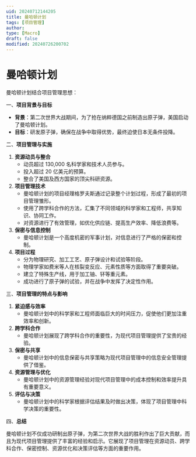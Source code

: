 ```yaml
---
uid: 20240712144205
title: 曼哈顿计划
tags: [项目管理]
author: 
type: [Macro]
draft: false
modified: 20240726200702
---
```


# 曼哈顿计划

曼哈顿计划结合项目管理思想：

一、**项目背景与目标**

- **背景**：第二次世界大战期间，为了抢在纳粹德国之前制造出原子弹，美国启动了曼哈顿计划。
- **目标**：研发原子弹，确保在战争中取得优势，最终迫使日本无条件投降。

二、**项目管理与实施**

1. **资源动员与整合**
    - 动员超过 130,000 名科学家和技术人员参与。
    - 投入超过 20 亿美元的预算。
    - 整合了美国及西方国家的顶尖科研资源。
2. **项目管理技术**
    - 曼哈顿计划的项目经理格罗夫斯通过记录整个计划过程，形成了最初的项目管理雏形。
    - 使用了跨学科合作的方法，汇集了不同领域的科学家和工程师，共享知识、协同工作。
    - 对资源进行了有效管理，如优化供应链、提高生产效率、降低浪费等。
3. **保密与信息控制**
    - 曼哈顿计划是一个高度机密的军事计划，对信息进行了严格的保密和控制。
4. **项目过程**
    - 分为物理研究、加工工艺、原子弹设计和试验等阶段。
    - 物理学家如费米等人在核裂变反应、元素性质等方面取得了重要突破。
    - 建立了特殊生产线，用于加工铀、钚等重元素。
    - 成功进行了原子弹的试验，并在战争中发挥了决定性作用。

三、**项目管理的特点与影响**

1. **紧迫感与效率**
    - 曼哈顿计划中的科学家和工程师面临巨大的时间压力，促使他们更加注重效率和创新。
2. **跨学科合作**
    - 曼哈顿计划展现了跨学科合作的重要性，为现代项目管理提供了宝贵的经验。
3. **保密与共享**
    - 曼哈顿计划中的信息保密与共享策略为现代项目管理中的信息安全管理提供了借鉴。
4. **资源管理与优化**
    - 曼哈顿计划中的资源管理经验对现代项目管理中的成本控制和效率提升具有重要意义。
5. **评估与决策**
    - 曼哈顿计划中的科学家根据评估结果及时做出决策，体现了项目管理中科学决策的重要性。

四、**总结**

曼哈顿计划不仅成功研制出原子弹，为第二次世界大战的胜利作出了巨大贡献，而且为现代项目管理提供了丰富的经验和启示。它展现了项目管理在资源动员、跨学科合作、保密控制、资源优化和决策评估等方面的重要作用。